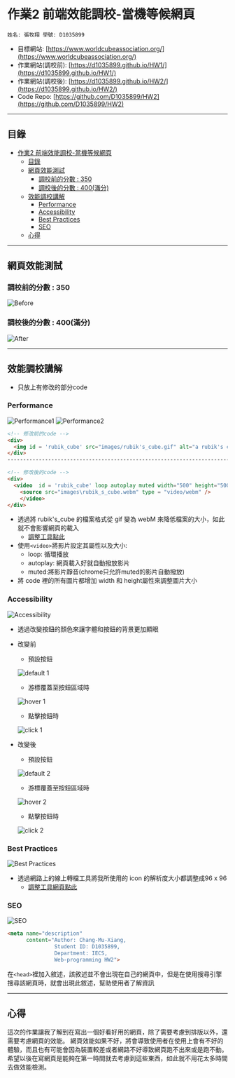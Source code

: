 ﻿# 作業2 前端效能調校-當機等候網頁

`
姓名: 張牧翔
學號: D1035899
`

- 目標網站: [https://www.worldcubeassociation.org/](https://www.worldcubeassociation.org/)
- 作業網站(調校前): [https://d1035899.github.io/HW1/](https://d1035899.github.io/HW1/)
- 作業網站(調校後): [https://d1035899.github.io/HW2/](https://d1035899.github.io/HW2/)
- Code Repo: [https://github.com/D1035899/HW2](https://github.com/D1035899/HW2)

---

## 目錄

- [作業2 前端效能調校-當機等候網頁](#作業2-前端效能調校-當機等候網頁)
  - [目錄](#目錄)
  - [網頁效能測試](#網頁效能測試)
    - [調校前的分數 : 350](#調校前的分數--350)
    - [調校後的分數 : 400(滿分)](#調校後的分數--400滿分)
  - [效能調校講解](#效能調校講解)
    - [Performance](#performance)
    - [Accessibility](#accessibility)
    - [Best Practices](#best-practices)
    - [SEO](#seo)
  - [心得](#心得)

---

## 網頁效能測試

### 調校前的分數 : 350

![Before](images/demo_pic/before.png)

### 調校後的分數 : 400(滿分)

![After](images/demo_pic/after.png)

---

## 效能調校講解

- 只放上有修改的部分code

### Performance

![Performance1](images/demo_pic/performance1.png)
![Performance2](images/demo_pic/performance2.png)

```html
<!-- 修改前的code -->
<div>
  <img id = 'rubik_cube' src="images/rubik's_cube.gif" alt="a rubik's cube spinning">
</div>
----------------------------------------------------------------------------------------

<!-- 修改後的code -->
<div>
  <video  id = 'rubik_cube' loop autoplay muted width="500" height="500">
    <source src="images\rubik_s_cube.webm" type = "video/webm" />
    </video>
</div>
```

- 透過將 rubik's_cube 的檔案格式從 gif 變為 webM 來降低檔案的大小，如此就不會影響網頁的載入
  - [調整工具點此](https://convertio.co/zh/gif-webm/)
- 使用`<video>`將影片設定其屬性以及大小:
  - loop: 循環播放
  - autoplay: 網頁載入好就自動撥放影片
  - muted:將影片靜音(chrome只允許muted的影片自動撥放)
- 將 code 裡的所有圖片都增加 width 和 height屬性來調整圖片大小

### Accessibility

![Accessibility](images/demo_pic/accessibility.png)

- 透過改變按鈕的顏色來讓字體和按鈕的背景更加顯眼
- 改變前
  - 預設按鈕

  ![default 1](images/demo_pic/default_button1.png)

  - 游標覆蓋至按鈕區域時

  ![hover 1](images/demo_pic/hover_button1.png)

  - 點擊按鈕時

  ![click 1](images/demo_pic/click_button1.png)

- 改變後
  - 預設按鈕

  ![default 2](images/demo_pic/default_button2.png)

  - 游標覆蓋至按鈕區域時

  ![hover 2](images/demo_pic/hover_button2.png)

  - 點擊按鈕時

  ![click 2](images/demo_pic/click_button2.png)

### Best Practices

![Best Practices](images/demo_pic/best_practices.png)

- 透過網路上的線上轉檔工具將我所使用的 icon 的解析度大小都調整成96 x 96
  - [調整工具網頁點此](https://www.iloveimg.com/resize-image)

### SEO

![SEO](images/demo_pic/seo.png)

```html
<meta name="description"
      content="Author: Chang-Mu-Xiang,
               Student ID: D1035899,
               Department: IECS,
               Web-programming HW2">
```

在`<head>`裡加入敘述，該敘述並不會出現在自己的網頁中，但是在使用搜尋引擎搜尋該網頁時，就會出現此敘述，幫助使用者了解資訊

---

## 心得

這次的作業讓我了解到在寫出一個好看好用的網頁，除了需要考慮到排版以外，還需要考慮網頁的效能。
網頁效能如果不好，將會導致使用者在使用上會有不好的體驗，而且也有可能會因為裝置較差或者網路不好導致網頁跑不出來或是跑不動。
希望以後在寫網頁是能夠在第一時間就去考慮到這些東西，如此就不用花太多時間去做效能檢測。
